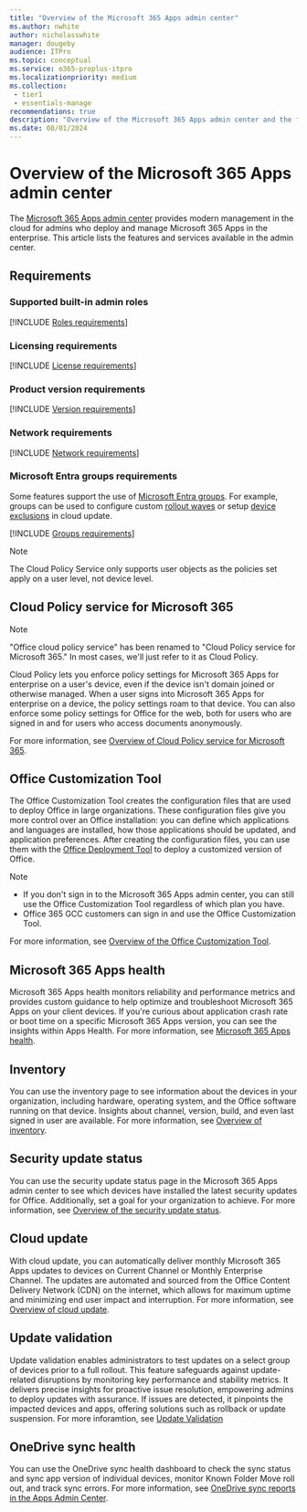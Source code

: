 ```yaml
---
title: "Overview of the Microsoft 365 Apps admin center"
ms.author: nwhite
author: nicholasswhite
manager: dougeby
audience: ITPro
ms.topic: conceptual
ms.service: o365-proplus-itpro
ms.localizationpriority: medium
ms.collection: 
 - tier1
 - essentials-manage
recommendations: true
description: "Overview of the Microsoft 365 Apps admin center and the features and services available in the admin center."
ms.date: 08/01/2024
---
```


# Overview of the Microsoft 365 Apps admin center

The [Microsoft 365 Apps admin center](https://config.office.com/) provides modern management in the cloud for admins who deploy and manage Microsoft 365 Apps in the enterprise. This article lists the features and services available in the admin center.

## Requirements

### Supported built-in admin roles
<!--Using include for adding requirements-->
[!INCLUDE [Roles requirements](./includes/requirements-roles.md)]

### Licensing requirements
<!--Using include for adding requirements-->
[!INCLUDE [License requirements](./includes/requirements-licenses.md)]

### Product version requirements
<!--Using include for adding requirements-->
[!INCLUDE [Version requirements](./includes/requirements-versions.md)]

### Network requirements
<!--Using include for adding requirements-->
[!INCLUDE [Network requirements](./includes/requirements-network.md)]

### Microsoft Entra groups requirements
Some features support the use of [Microsoft Entra groups](/entra/fundamentals/concept-learn-about-groups). For example, groups can be used to configure custom [rollout waves](cloud-update.md#rollout-waves) or setup [device exclusions](cloud-update.md#exclude-groups) in cloud update.

<!--Using include for adding requirements-->
[!INCLUDE [Groups requirements](./includes/requirements-groups.md)]

> [!NOTE]
> The Cloud Policy Service only supports user objects as the policies set apply on a user level, not device level.

## Cloud Policy service for Microsoft 365

> [!NOTE]
> "Office cloud policy service" has been renamed to "Cloud Policy service for Microsoft 365." In most cases, we'll just refer to it as Cloud Policy.

Cloud Policy lets you enforce policy settings for Microsoft 365 Apps for enterprise on a user's device, even if the device isn't domain joined or otherwise managed. When a user signs into Microsoft 365 Apps for enterprise on a device, the policy settings roam to that device. You can also enforce some policy settings for Office for the web, both for users who are signed in and for users who access documents anonymously.

For more information, see [Overview of Cloud Policy service for Microsoft 365](overview-cloud-policy.md).

## Office Customization Tool

The Office Customization Tool creates the configuration files that are used to deploy Office in large organizations. These configuration files give you more control over an Office installation: you can define which applications and languages are installed, how those applications should be updated, and application preferences. After creating the configuration files, you can use them with the [Office Deployment Tool](../deploy/overview-office-deployment-tool.md) to deploy a customized version of Office.

> [!NOTE]
> - If you don't sign in to the Microsoft 365 Apps admin center, you can still use the Office Customization Tool regardless of which plan you have.
> - Office 365 GCC customers can sign in and use the Office Customization Tool.

For more information, see [Overview of the Office Customization Tool](overview-office-customization-tool.md).

## Microsoft 365 Apps health

Microsoft 365 Apps health monitors reliability and performance metrics and provides custom guidance to help optimize and troubleshoot Microsoft 365 Apps on your client devices. If you're curious about application crash rate or boot time on a specific Microsoft 365 Apps version, you can see the insights within Apps Health. For more information, see [Microsoft 365 Apps health](microsoft-365-apps-health.md).

## Inventory

You can use the inventory page to see information about the devices in your organization, including hardware, operating system, and the Office software running on that device. Insights about channel, version, build, and even last signed in user are available. For more information, see [Overview of inventory](inventory.md).

## Security update status

You can use the security update status page in the Microsoft 365 Apps admin center to see which devices have installed the latest security updates for Office. Additionally, set a goal for your organization to achieve. For more information, see [Overview of the security update status](security-update-status.md).

## Cloud update

With cloud update, you can automatically deliver monthly Microsoft 365 Apps updates to devices on Current Channel or Monthly Enterprise Channel. The updates are automated and sourced from the Office Content Delivery Network (CDN) on the internet, which allows for maximum uptime and minimizing end user impact and interruption. For more information, see [Overview of cloud update](cloud-update.md).

## Update validation

Update validation enables administrators to test updates on a select group of devices prior to a full rollout. This feature safeguards against update-related disruptions by monitoring key performance and stability metrics. It delivers precise insights for proactive issue resolution, empowering admins to deploy updates with assurance. If issues are detected, it pinpoints the impacted devices and apps, offering solutions such as rollback or update suspension. For more inforamtion, see [Update Validation](update-validation.md)

## OneDrive sync health

You can use the OneDrive sync health dashboard to check the sync status and sync app version of individual devices, monitor Known Folder Move roll out, and track sync errors. For more information, see [OneDrive sync reports in the Apps Admin Center](/onedrive/sync-health).
